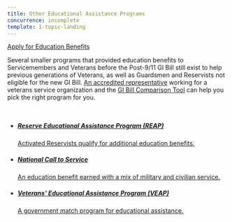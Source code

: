 ```yaml
---
title: Other Educational Assistance Programs
concurrence: incomplete
template: 1-topic-landing
---
```


<div class="main" role="main" markdown="0">

<div class="action-bar">
  <div class="row">
    <div class="small-12 columns">
      <a class="usa-button-primary va-button-primary" href="/education/apply-for-education-benefits/">Apply for Education Benefits</a>
    </div>
  </div>
</div>

<div class="section one" markdown="0">
<div class="primary" markdown="0">
<div class="row" markdown="0">
<div class="small-12 columns" markdown="1">

Several smaller programs that provided education benefits to Servicemembers and Veterans before the Post-9/11 GI Bill still exist to help previous generations of Veterans, as well as Guardsmen and Reservists not eligible for the new GI Bill. [An accredited representative](/disability-benefits/apply-for-benefits/help/index.html) working for a veterans service organization and the [GI Bill Comparison Tool](/gi-bill-comparison-tool/) can help you pick the right program for you.

</div>
</div>
</div>

<div class="navigation">
  <div class="row">
    <div class="small-12 columns">
          <ul class="va-nav-category">
            <li>
              <a href="/education/other-educational-assistance-programs/reap/">
                <h5>Reserve Educational Assistance Program (REAP)</h5>
                <span>Activated Reservists qualify for additional education benefits.</span>
              </a>
            </li>
            <li>
              <a href="/education/other-educational-assistance-programs/call-to-service/">
                <h5>National Call to Service</h5>
                <span>An education benefit earned with a mix of military and civilian service.</span>
              </a>
            </li>
            <li>
              <a href="/education/other-educational-assistance-programs/veap/">
                <h5>Veterans' Educational Assistance Program (VEAP)</h5>
                <span>A government match program for educational assistance.</span>
              </a>
            </li>
          </ul>
        </div>
      </div>
</div>

</div>
